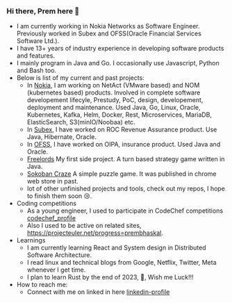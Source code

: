 ### Hi there, Prem here 👋

- I am currently working in Nokia Networks as Software Engineer. Previously worked in Subex and OFSS(Oracle Financial Services Software Ltd.).
- I have 13+ years of industry experience in developing software products and features.
- I mainly program in Java and Go. I occasionally use Javascript, Python and Bash too.
- Below is list of my current and past projects:
  - In [Nokia](https://www.nokia.com/), I am working on NetAct (VMware based) and NOM (kubernetes based) products. Involved in complete software developement lifecyle, Prestudy, PoC, design, developement, deployment and maintenance. Used Java, Go, Linux, Oracle, Kubernetes, Kafka, Helm, Docker, Rest, Microservices, MariaDB, ElasticSearch, S3(minIO/Noobaa) etc.
  - In [Subex](https://www.subex.com/), I have worked on ROC Revenue Assurance product. Use Java, Hibernate, Oracle.
  - In [OFSS](https://www.linkedin.com/company/oracle-financial-services-software-limited/?originalSubdomain=in), I have worked on OIPA, insurance product. Used Java and Oracle.
  - [Freelords](https://sourceforge.net/projects/freelords/) My first side project. A turn based strategy game written in Java.
  - [Sokoban Craze](https://github.com/prembhaskal/sokoban) A simple puzzle game. It was published in chrome web store in past.
  - lot of other unfinished projects and tools, check out my repos, I hope to finish them soon 😢.
- Coding competitions
  - As a young engineer, I used to participate in CodeChef competitions [codechef_profile](https://www.codechef.com/users/defacto)
  - Also I used to be active on related sites, https://projecteuler.net/progress=prembhaskal.
- Learnings
  - I am currently learning React and System design in Distributed Software Architecture.
  - I read linux and technical blogs from Google, Netflix, Twitter, Meta whenever I get time.
  - I plan to learn Rust by the end of 2023, 🤞, Wish me Luck!!!
- How to reach me:
  - Connect with me on linked in here [linkedin-profile](https://www.linkedin.com/in/premkumar-bhaskal-aa990a21/)
<!--
**prembhaskal/prembhaskal** is a ✨ _special_ ✨ repository because its `README.md` (this file) appears on your GitHub profile.

Here are some ideas to get you started:

- 🔭 I’m currently working on ...
- 🌱 I’m currently learning ...
- 👯 I’m looking to collaborate on ...
- 🤔 I’m looking for help with ...
- 💬 Ask me about ...
- 📫 How to reach me: ...
- 😄 Pronouns: ...
- ⚡ Fun fact: ...
-->
